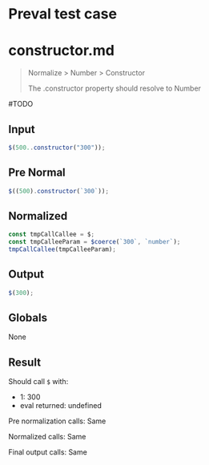 # Preval test case

# constructor.md

> Normalize > Number > Constructor
>
> The .constructor property should resolve to Number

#TODO

## Input

`````js filename=intro
$(500..constructor("300"));
`````

## Pre Normal

`````js filename=intro
$((500).constructor(`300`));
`````

## Normalized

`````js filename=intro
const tmpCallCallee = $;
const tmpCalleeParam = $coerce(`300`, `number`);
tmpCallCallee(tmpCalleeParam);
`````

## Output

`````js filename=intro
$(300);
`````

## Globals

None

## Result

Should call `$` with:
 - 1: 300
 - eval returned: undefined

Pre normalization calls: Same

Normalized calls: Same

Final output calls: Same
